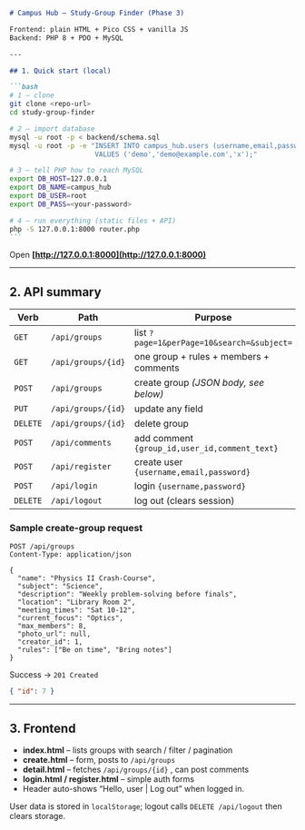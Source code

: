 ````markdown
# Campus Hub – Study-Group Finder (Phase 3)

Frontend: plain HTML + Pico CSS + vanilla JS  
Backend: PHP 8 + PDO + MySQL

---

## 1. Quick start (local)

```bash
# 1 – clone
git clone <repo-url>
cd study-group-finder

# 2 – import database
mysql -u root -p < backend/schema.sql
mysql -u root -p -e "INSERT INTO campus_hub.users (username,email,password_hash)
                     VALUES ('demo','demo@example.com','x');"

# 3 – tell PHP how to reach MySQL
export DB_HOST=127.0.0.1
export DB_NAME=campus_hub
export DB_USER=root
export DB_PASS=<your-password>

# 4 – run everything (static files + API)
php -S 127.0.0.1:8000 router.php
```
````

Open **[http://127.0.0.1:8000](http://127.0.0.1:8000)**

---

## 2. API summary

| Verb     | Path               | Purpose                                       |
| -------- | ------------------ | --------------------------------------------- |
| `GET`    | `/api/groups`      | list `?page=1&perPage=10&search=&subject=`    |
| `GET`    | `/api/groups/{id}` | one group + rules + members + comments        |
| `POST`   | `/api/groups`      | create group _(JSON body, see below)_         |
| `PUT`    | `/api/groups/{id}` | update any field                              |
| `DELETE` | `/api/groups/{id}` | delete group                                  |
| `POST`   | `/api/comments`    | add comment `{group_id,user_id,comment_text}` |
| `POST`   | `/api/register`    | create user `{username,email,password}`       |
| `POST`   | `/api/login`       | login `{username,password}`                   |
| `DELETE` | `/api/logout`      | log out (clears session)                      |

### Sample create-group request

```http
POST /api/groups
Content-Type: application/json

{
  "name": "Physics II Crash-Course",
  "subject": "Science",
  "description": "Weekly problem-solving before finals",
  "location": "Library Room 2",
  "meeting_times": "Sat 10-12",
  "current_focus": "Optics",
  "max_members": 8,
  "photo_url": null,
  "creator_id": 1,
  "rules": ["Be on time", "Bring notes"]
}
```

Success → `201 Created`

```json
{ "id": 7 }
```

---

## 3. Frontend

- **index.html** – lists groups with search / filter / pagination
- **create.html** – form, posts to `/api/groups`
- **detail.html** – fetches `/api/groups/{id}` , can post comments
- **login.html / register.html** – simple auth forms
- Header auto-shows “Hello, user | Log out” when logged in.

User data is stored in `localStorage`; logout calls `DELETE /api/logout` then clears storage.
